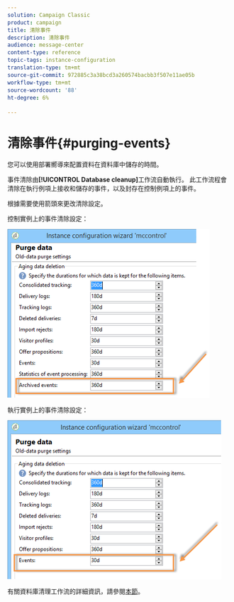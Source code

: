 ```yaml
---
solution: Campaign Classic
product: campaign
title: 清除事件
description: 清除事件
audience: message-center
content-type: reference
topic-tags: instance-configuration
translation-type: tm+mt
source-git-commit: 972885c3a38bcd3a260574bacbb3f507e11ae05b
workflow-type: tm+mt
source-wordcount: '88'
ht-degree: 6%

---
```



# 清除事件{#purging-events}

您可以使用部署嚮導來配置資料在資料庫中儲存的時間。

事件清除由&#x200B;**[!UICONTROL Database cleanup]**&#x200B;工作流自動執行。 此工作流程會清除在執行例項上接收和儲存的事件，以及封存在控制例項上的事件。

根據需要使用箭頭來更改清除設定。

控制實例上的事件清除設定：

![](assets/messagecenter_delete_events_001.png)

執行實例上的事件清除設定：

![](assets/messagecenter_delete_events_002.png)

有關資料庫清理工作流的詳細資訊，請參閱[本節](../../production/using/database-cleanup-workflow.md)。
